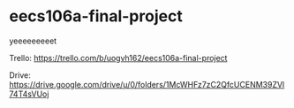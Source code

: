 # eecs106a-final-project

yeeeeeeeeet

Trello: https://trello.com/b/uogvh162/eecs106a-final-project

Drive: https://drive.google.com/drive/u/0/folders/1McWHFz7zC2QfcUCENM39ZVl74T4sVUoj
